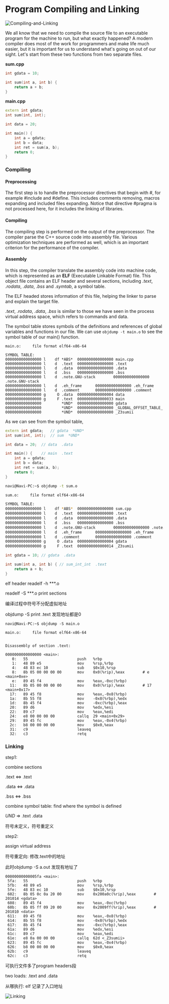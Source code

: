 # Program Compiling and Linking

![Compiling-and-Linking](../assets/Compiling-and-Linking.png)

We all know that we need to compile the source file to an executable program for the machine to run, but what exactly happened? A modern compiler does most of the work for programmers and make life much easier, but it is important for us to understand what's going on out of our sight. Let's start from these two functions from two separate files.

**sum.cpp**

```c++
int gdata = 10;

int sum(int a, int b) {
    return a + b;
}
```

**main.cpp**

```cpp
extern int gdata;
int sum(int, int);

int data = 20;

int main() {
    int a = gdata;
    int b = data;
    int ret = sum(a, b);
    return 0;
}
```

### Compiling

#### Preprocessing

The first step is to handle the preprocessor directives that begin with #, for example #include and #define. This includes comments removing, macros expanding and included files expanding. Notice that directive #pragma is not processed here, for it includes the linking of libraries.

#### Compiling

The compiling step is performed on the output of the preprocessor. The compiler parse the C++ source code into assembly file. Various optimization techniques are performed as well, which is an important criterion for the performance of the compiler.

#### Assembly

In this step, the compiler translate the assembly code into machine code, which is represented as an **ELF** (Executable Linkable Format) file. This object file contains an ELF header and several sections, including *.text*, *.rodata*, *.data*, *.bss* and *.symtab*, a symbol table. 

The ELF headed stores information of this file, helping the linker to parse and explain the target file.

*.text*, *.rodata*, *.data*, *.bss* is similar to those we have seen in the process virtual address space, which refers to commands and data.

The symbol table stores symbols of the definitions and references of global variables and functions in our file. We can use ```objdump -t main.o``` to see the symbol table of our main() function.

```shell
main.o:     file format elf64-x86-64

SYMBOL TABLE:
0000000000000000 l    df *ABS*  0000000000000000 main.cpp
0000000000000000 l    d  .text  0000000000000000 .text
0000000000000000 l    d  .data  0000000000000000 .data
0000000000000000 l    d  .bss   0000000000000000 .bss
0000000000000000 l    d  .note.GNU-stack        0000000000000000 .note.GNU-stack
0000000000000000 l    d  .eh_frame      0000000000000000 .eh_frame
0000000000000000 l    d  .comment       0000000000000000 .comment
0000000000000000 g     O .data  0000000000000004 data
0000000000000000 g     F .text  0000000000000033 main
0000000000000000         *UND*  0000000000000000 gdata
0000000000000000         *UND*  0000000000000000 _GLOBAL_OFFSET_TABLE_
0000000000000000         *UND*  0000000000000000 _Z3sumii
```

As we can see from the symbol table, 

```cpp
extern int gdata;	// gdata  *UND*
int sum(int, int);	// sum  *UND*

int data = 20;	// data  .data

int main() {	// main  .text
    int a = gdata;
    int b = data;
    int ret = sum(a, b);
    return 0;
}
```



```bash
navi@Navi-PC:~$ objdump -t sum.o

sum.o:     file format elf64-x86-64

SYMBOL TABLE:
0000000000000000 l    df *ABS*  0000000000000000 sum.cpp
0000000000000000 l    d  .text  0000000000000000 .text
0000000000000000 l    d  .data  0000000000000000 .data
0000000000000000 l    d  .bss   0000000000000000 .bss
0000000000000000 l    d  .note.GNU-stack        0000000000000000 .note.GNU-stack
0000000000000000 l    d  .eh_frame      0000000000000000 .eh_frame
0000000000000000 l    d  .comment       0000000000000000 .comment
0000000000000000 g     O .data  0000000000000004 gdata
0000000000000000 g     F .text  0000000000000014 _Z3sumii
```

```cpp
int gdata = 10;	// gdata  .data

int sum(int a, int b) {	// sum_int_int  .text
    return a + b;
}
```

elf header readelf -h ***.o

readelf -S ***.o print sections

编译过程中符号不分配虚拟地址

objdump -S print .text 发现地址都是0

```shell
navi@Navi-PC:~$ objdump -S main.o

main.o:     file format elf64-x86-64


Disassembly of section .text:

0000000000000000 <main>:
   0:   55                      push   %rbp
   1:   48 89 e5                mov    %rsp,%rbp
   4:   48 83 ec 10             sub    $0x10,%rsp
   8:   8b 05 00 00 00 00       mov    0x0(%rip),%eax        # e <main+0xe>
   e:   89 45 f4                mov    %eax,-0xc(%rbp)
  11:   8b 05 00 00 00 00       mov    0x0(%rip),%eax        # 17 <main+0x17>
  17:   89 45 f8                mov    %eax,-0x8(%rbp)
  1a:   8b 55 f8                mov    -0x8(%rbp),%edx
  1d:   8b 45 f4                mov    -0xc(%rbp),%eax
  20:   89 d6                   mov    %edx,%esi
  22:   89 c7                   mov    %eax,%edi
  24:   e8 00 00 00 00          callq  29 <main+0x29>
  29:   89 45 fc                mov    %eax,-0x4(%rbp)
  2c:   b8 00 00 00 00          mov    $0x0,%eax
  31:   c9                      leaveq
  32:   c3                      retq
```

### Linking

step1:

combine sections

.text <=> .text

.data <=> .data

.bss <=> .bss

combine symbol table: find where the symbol is defined 

*UND* => .text .data

符号未定义，符号重定义

step2:

assign virtual address

符号重定向: 修改.text中的地址

此时objdump -S a.out 发现有地址了

```shell
00000000000005fa <main>:
 5fa:   55                      push   %rbp
 5fb:   48 89 e5                mov    %rsp,%rbp
 5fe:   48 83 ec 10             sub    $0x10,%rsp
 602:   8b 05 0c 0a 20 00       mov    0x200a0c(%rip),%eax        # 201014 <gdata>
 608:   89 45 f4                mov    %eax,-0xc(%rbp)
 60b:   8b 05 ff 09 20 00       mov    0x2009ff(%rip),%eax        # 201010 <data>
 611:   89 45 f8                mov    %eax,-0x8(%rbp)
 614:   8b 55 f8                mov    -0x8(%rbp),%edx
 617:   8b 45 f4                mov    -0xc(%rbp),%eax
 61a:   89 d6                   mov    %edx,%esi
 61c:   89 c7                   mov    %eax,%edi
 61e:   e8 0a 00 00 00          callq  62d <_Z3sumii>
 623:   89 45 fc                mov    %eax,-0x4(%rbp)
 626:   b8 00 00 00 00          mov    $0x0,%eax
 62b:   c9                      leaveq
 62c:   c3                      retq
```



可执行文件多了program headers段

two loads: .text and .data

从哪执行: elf 记录了入口地址

![Linking](../assets/Linking.png)

